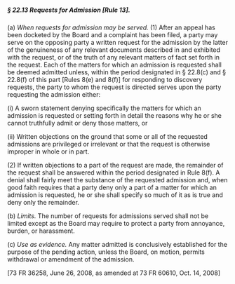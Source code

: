 ##### § 22.13 Requests for Admission [Rule 13]. #####

(a) *When requests for admission may be served.* (1) After an appeal has been docketed by the Board and a complaint has been filed, a party may serve on the opposing party a written request for the admission by the latter of the genuineness of any relevant documents described in and exhibited with the request, or of the truth of any relevant matters of fact set forth in the request. Each of the matters for which an admission is requested shall be deemed admitted unless, within the period designated in § 22.8(c) and § 22.8(f) of this part [Rules 8(e) and 8(f)] for responding to discovery requests, the party to whom the request is directed serves upon the party requesting the admission either:

(i) A sworn statement denying specifically the matters for which an admission is requested or setting forth in detail the reasons why he or she cannot truthfully admit or deny those matters, or

(ii) Written objections on the ground that some or all of the requested admissions are privileged or irrelevant or that the request is otherwise improper in whole or in part.

(2) If written objections to a part of the request are made, the remainder of the request shall be answered within the period designated in Rule 8(f). A denial shall fairly meet the substance of the requested admission and, when good faith requires that a party deny only a part of a matter for which an admission is requested, he or she shall specify so much of it as is true and deny only the remainder.

(b) *Limits.* The number of requests for admissions served shall not be limited except as the Board may require to protect a party from annoyance, burden, or harassment.

(c) *Use as evidence.* Any matter admitted is conclusively established for the purpose of the pending action, unless the Board, on motion, permits withdrawal or amendment of the admission.

[73 FR 36258, June 26, 2008, as amended at 73 FR 60610, Oct. 14, 2008]